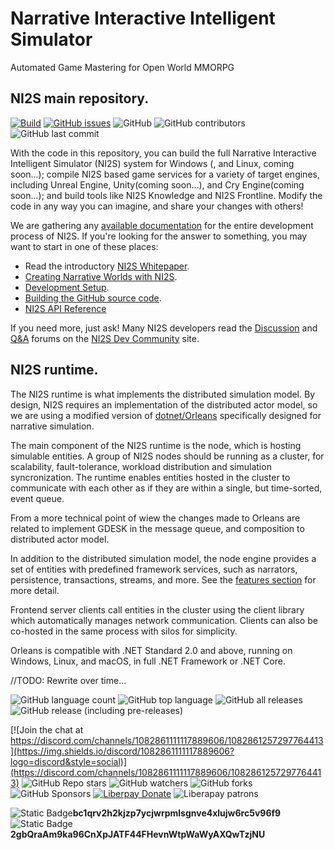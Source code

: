 # Narrative Interactive Intelligent Simulator
Automated Game Mastering for Open World MMORPG

## NI2S main repository. 
[![Build](https://img.shields.io/github/actions/workflow/status/arwni2s/narrative-simulator/build.yml?style=plastic)](https://github.com/arwni2s/narrative-simulator/actions?query=workflow%3Abuild)
[![GitHub issues](https://img.shields.io/github/issues/arwni2s/narrative-simulator?style=plastic)](https://github.com/ARWNI2S/narrative-simulator/issues)
![GitHub](https://img.shields.io/github/license/arwni2s/narrative-simulator?style=plastic)
![GitHub contributors](https://img.shields.io/github/contributors/arwni2s/narrative-simulator?style=plastic)
![GitHub last commit](https://img.shields.io/github/last-commit/arwni2s/narrative-simulator?style=plastic)

With the code in this repository, you can build the full Narrative Interactive Intelligent Simulator (NI2S) system for Windows (, and Linux, coming soon...); compile NI2S based game services for a variety of target engines, including Unreal Engine, Unity(coming soon...), and Cry Engine(coming soon...); and build tools like NI2S Knowledge and NI2S Frontline. Modify the code in any way you can imagine, and share your changes with others!

We are gathering any [available documentation](https://github.com/ARWNI2S/NI2S-Documentation) for the entire development process of NI2S. If you're looking for the answer to something, you may want to start in one of these places:

*   Read the introductory [NI2S Whitepaper](https://github.com/ARWNI2S/NI2S-Documentation/blob/main/pub/Whitepaper.pdf).
*   [Creating Narrative Worlds with NI2S](https://github.com/ARWNI2S/NI2S-Documentation/wiki/Creating-narrative-worlds-with-NI2S/).
*   [Development Setup](https://github.com/ARWNI2S/NI2S-Documentation/wiki/Setting-up-your-development-environment-for-NI2S/).
*   [Building the GitHub source code](https://github.com/ARWNI2S/NI2S-Documentation/wiki/Building-NI2S-source-code/).
*   [NI2S API Reference](https://github.com/ARWNI2S/NI2S-Documentation/blob/main/XMLHelp/)

If you need more, just ask! Many NI2S developers read the [Discussion](https://not.available.yet/latest?exclude_tag=question) and [Q&A](https://not.available.yet/tag/question) forums on the [NI2S Dev Community](https://not.available.yet/community/) site.

## NI2S runtime.
The NI2S runtime is what implements the distributed simulation model. By design, NI2S requires an implementation of the distributed actor model, so we are using a modified version of [dotnet/Orleans](https://github.com/dotnet/orleans) specifically designed for narrative simulation.

The main component of the NI2S runtime is the node, which is hosting simulable entities. A group of NI2S nodes should be running as a cluster, for scalability, fault-tolerance, workload distribution and simulation syncronization. The runtime enables entities hosted in the cluster to communicate with each other as if they are within a single, but time-sorted, event queue.

From a more technical point of wiew the changes made to Orleans are related to implement GDESK in the message queue, and composition to distributed actor model. 

In addition to the distributed simulation model, the node engine provides a set of entities with predefined framework services, such as narrators, persistence, transactions, streams, and more. See the [features section](https://github.com/ARWNI2S/NI2S-Infrastructure#features) for more detail.

Frontend server clients call entities in the cluster using the client library which automatically manages network communication. Clients can also be co-hosted in the same process with silos for simplicity.

Orleans is compatible with .NET Standard 2.0 and above, running on Windows, Linux, and macOS, in full .NET Framework or .NET Core.

//TODO: Rewrite over time...

![GitHub language count](https://img.shields.io/github/languages/count/arwni2s/narrative-simulator?style=plastic)
![GitHub top language](https://img.shields.io/github/languages/top/arwni2s/narrative-simulator?style=plastic)
![GitHub all releases](https://img.shields.io/github/downloads/arwni2s/narrative-simulator/total?style=plastic)
![GitHub release (including pre-releases)](https://img.shields.io/github/v/release/arwni2s/narrative-simulator?display-name=tag&include_prereleases&style=plastic)

[![Join the chat at https://discord.com/channels/1082861111117889606/1082861257297764413](https://img.shields.io/discord/1082861111117889606?logo=discord&style=social)](https://discord.com/channels/1082861111117889606/1082861257297764413)
![GitHub Repo stars](https://img.shields.io/github/stars/arwni2s/narrative-simulator?style=social)
![GitHub watchers](https://img.shields.io/github/watchers/arwni2s/narrative-simulator?style=social)
![GitHub forks](https://img.shields.io/github/forks/arwni2s/narrative-simulator?style=social)
![GitHub Sponsors](https://img.shields.io/github/sponsors/arwni2s?logo=github&style=social)
[![Liberpay Donate](https://img.shields.io/liberapay/goal/ARWNI2S?label=Donate&logo=liberapay&style=flat)](https://liberapay.com/ARWNI2S/donate)
![Liberapay patrons](https://img.shields.io/liberapay/patrons/arwni2s?logo=liberapay)

![Static Badge](https://img.shields.io/badge/BTC-DONATE-ff8000?style=plastic&logo=bitcoin)**bc1qrv2h2kjzp7ycjwrpmlsgnve4xlujw6rc5v96f9** 
![Static Badge](https://img.shields.io/badge/SOL-DONATE-blue?style=plastic&logo=solana)**2gbQraAm9ka96CnXpJATF44FHevnWtpWaWyAXQwTzjNU** 

